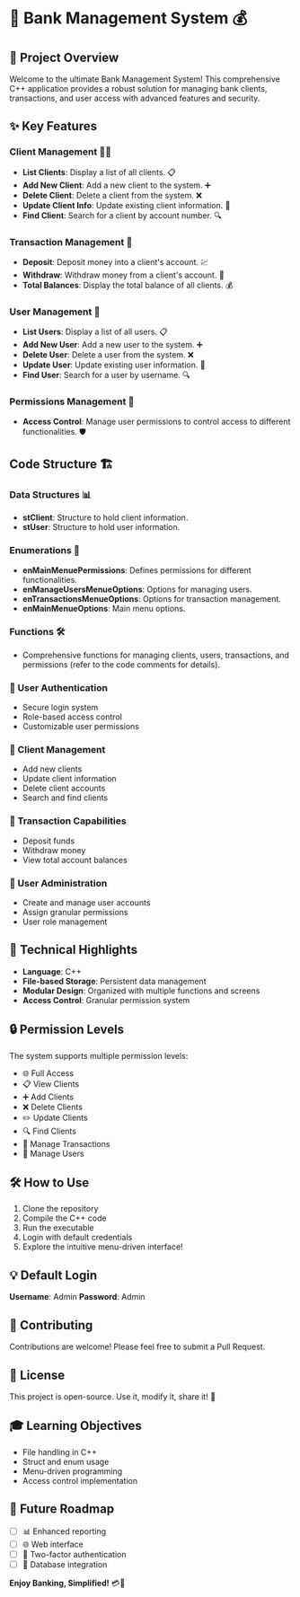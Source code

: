 # 🏦 Bank Management System 💰

## 🌟 Project Overview

Welcome to the ultimate Bank Management System! This comprehensive C++ application provides a robust solution for managing bank clients, transactions, and user access with advanced features and security.

## ✨ Key Features

### Client Management 🧑‍💼
- **List Clients**: Display a list of all clients. 📋
- **Add New Client**: Add a new client to the system. ➕
- **Delete Client**: Delete a client from the system. ❌
- **Update Client Info**: Update existing client information. 🔄
- **Find Client**: Search for a client by account number. 🔍

### Transaction Management 💸
- **Deposit**: Deposit money into a client's account. 💹
- **Withdraw**: Withdraw money from a client's account. 💸
- **Total Balances**: Display the total balance of all clients. 💰

### User Management 👤
- **List Users**: Display a list of all users. 📋
- **Add New User**: Add a new user to the system. ➕
- **Delete User**: Delete a user from the system. ❌
- **Update User**: Update existing user information. 🔄
- **Find User**: Search for a user by username. 🔍

### Permissions Management 🔐
- **Access Control**: Manage user permissions to control access to different functionalities. 🛡️

## Code Structure 🏗️

### Data Structures 📊
- **stClient**: Structure to hold client information.
- **stUser**: Structure to hold user information.

### Enumerations 🔢
- **enMainMenuePermissions**: Defines permissions for different functionalities.
- **enManageUsersMenueOptions**: Options for managing users.
- **enTransactionsMenueOptions**: Options for transaction management.
- **enMainMenueOptions**: Main menu options.

### Functions 🛠️
- Comprehensive functions for managing clients, users, transactions, and permissions (refer to the code comments for details).



### 🔐 User Authentication
- Secure login system
- Role-based access control
- Customizable user permissions

### 👥 Client Management
- Add new clients
- Update client information
- Delete client accounts
- Search and find clients

### 💸 Transaction Capabilities
- Deposit funds
- Withdraw money
- View total account balances

### 👤 User Administration
- Create and manage user accounts
- Assign granular permissions
- User role management

## 🚀 Technical Highlights

- **Language**: C++ 
- **File-based Storage**: Persistent data management
- **Modular Design**: Organized with multiple functions and screens
- **Access Control**: Granular permission system

## 🔒 Permission Levels

The system supports multiple permission levels:
- 🌐 Full Access
- 📋 View Clients
- ➕ Add Clients
- ❌ Delete Clients
- ✏️ Update Clients
- 🔍 Find Clients
- 💱 Manage Transactions
- 👥 Manage Users

## 🛠️ How to Use

1. Clone the repository
2. Compile the C++ code
3. Run the executable
4. Login with default credentials
5. Explore the intuitive menu-driven interface!

## 💡 Default Login

**Username**: Admin
**Password**: Admin

## 🤝 Contributing

Contributions are welcome! Please feel free to submit a Pull Request.

## 📜 License

This project is open-source. Use it, modify it, share it! 🎉

## 🎓 Learning Objectives

- File handling in C++
- Struct and enum usage
- Menu-driven programming
- Access control implementation

## 🚧 Future Roadmap

- [ ] 📊 Enhanced reporting
- [ ] 🌐 Web interface
- [ ] 🔐 Two-factor authentication
- [ ] 💾 Database integration

**Enjoy Banking, Simplified!** 💳🏧
